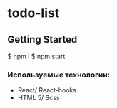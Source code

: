 # todo-list 

## Getting Started

$ npm i
$ npm start

### Используемые технологии:

* React/ React-hooks
* HTML 5/ Scss
